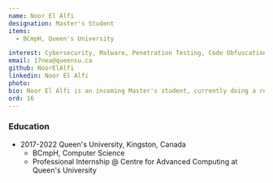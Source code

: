 ```yaml
---
name: Noor El Alfi
designation: Master's Student
items:
  - BCmpH, Queen's University

interest: Cybersecurity, Malware, Penetration Testing, Code Obfuscation 
email: 17nea@queensu.ca
github: NoorElAlfi
linkedin: Noor El Alfi
photo: 
bio: Noor El Alfi is an incoming Master's student, currently doing a research internship alongside Dr. Ding.
ord: 16
---
```


### Education

- 2017-2022 Queen's University, Kingston, Canada
  - BCmpH, Computer Science
  - Professional Internship @ Centre for Advanced Computing at Queen's University
